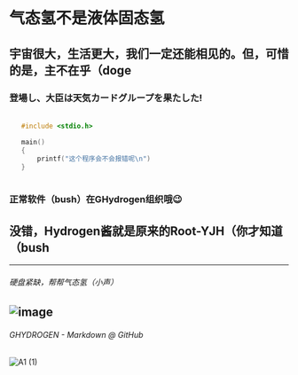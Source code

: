 # 气态氢不是液体固态氢
## 宇宙很大，生活更大，我们一定还能相见的。但，可惜的是，主不在乎（doge
### 登場し、大臣は天気カードグループを果たした!
####
 ```c

    #include <stdio.h>

    main()
    {
        printf("这个程序会不会报错呢\n")
    }
    
```
### 正常软件（bush）在GHydrogen组织哦😉
## 没错，Hydrogen酱就是原来的Root-YJH（你才知道（bush
---
###### 硬盘紧缺，帮帮气态氢（小声）
![image](https://user-images.githubusercontent.com/111329731/193461749-bb6af78a-2664-4811-b539-9041cbfae882.png)
---
###### GHYDROGEN - Markdown @ GitHub
![A1 (1)](https://user-images.githubusercontent.com/111329731/196027211-09ead4f3-d27b-48b1-bd8b-76b5403e1a1d.png)
